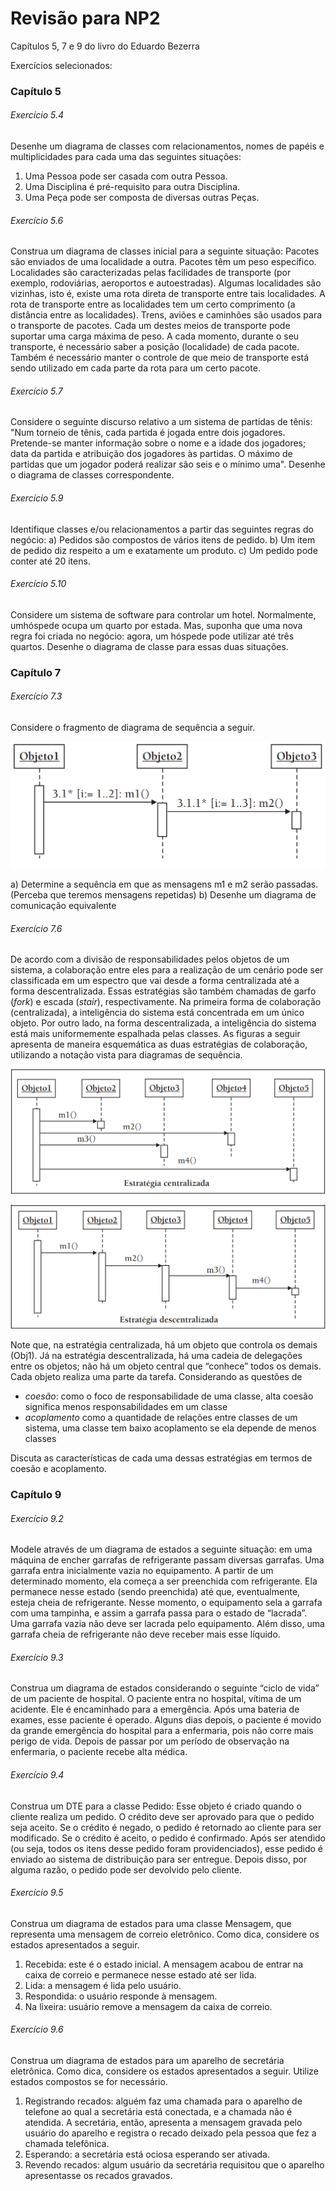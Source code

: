# Revisão para NP2

Capítulos 5, 7 e 9 do livro do Eduardo Bezerra

Exercícios selecionados:

### Capítulo 5

###### Exercício 5.4 
Desenhe um diagrama de classes com relacionamentos, nomes de papéis e multiplicidades para cada uma das seguintes situações:

1. Uma Pessoa pode ser casada com outra Pessoa.
1. Uma Disciplina é pré-requisito para outra Disciplina.
1. Uma Peça pode ser composta de diversas outras Peças.

###### Exercício 5.6 
Construa um diagrama de classes inicial para a seguinte situação: Pacotes são enviados de uma localidade a outra. 
Pacotes têm um peso específico. 
Localidades são caracterizadas pelas facilidades de transporte (por exemplo, rodoviárias, aeroportos e autoestradas). 
Algumas localidades são vizinhas, isto é, existe uma rota direta de transporte entre tais localidades. 
A rota de transporte entre as localidades tem um certo comprimento (a distância entre as localidades). 
Trens, aviões e caminhões são usados para o transporte de pacotes. 
Cada um destes meios de transporte pode suportar uma carga máxima de peso. 
A cada momento, durante o seu transporte, é necessário saber a posição (localidade) de cada pacote. 
Também é necessário manter o controle de que meio de transporte está sendo utilizado em cada parte da rota para um certo pacote.

###### Exercício 5.7 
Considere o seguinte discurso relativo a um sistema de partidas de tênis: 
"Num torneio de tênis, cada partida é jogada entre dois jogadores. 
Pretende-se manter informação sobre o nome e a idade dos jogadores; data da partida e atribuição dos jogadores às partidas. 
O máximo de partidas que um jogador poderá realizar são seis e o mínimo uma". 
Desenhe o diagrama de classes correspondente.

###### Exercício 5.9 
Identifique classes e/ou relacionamentos a partir das seguintes regras do negócio:
a) Pedidos são compostos de vários itens de pedido.
b) Um item de pedido diz respeito a um e exatamente um produto.
c) Um pedido pode conter até 20 itens.


###### Exercício 5.10 
Considere um sistema de software para controlar um hotel. Normalmente, umhóspede ocupa um quarto por estada. Mas, suponha que uma nova regra foi criada no negócio: agora, um hóspede pode utilizar até três quartos. Desenhe o diagrama de classe para essas duas situações.


### Capítulo 7

###### Exercício 7.3 
Considere o fragmento de diagrama de sequência a seguir. 

![alt text](image.png)

a) Determine a sequência em que as mensagens m1 e m2 serão passadas. (Perceba que teremos mensagens repetidas)
b) Desenhe um diagrama de comunicação equivalente


###### Exercício 7.6 

De acordo com a divisão de responsabilidades pelos objetos de um sistema, a colaboração entre eles para a realização de um cenário pode ser classificada em um espectro que vai desde a forma centralizada até a forma descentralizada.
Essas estratégias são também chamadas de garfo (*fork*) e escada (*stair*), respectivamente.
Na primeira forma de colaboração (centralizada),
a inteligência do sistema está concentrada em um único objeto. 
Por outro lado, na forma descentralizada, a inteligência do sistema está mais uniformemente espalhada pelas classes. 
As figuras a seguir apresenta de maneira esquemática as duas estratégias de colaboração, utilizando a notação vista para diagramas de sequência. 

![Estrategia Centralizada](image-1.png)

![Estrategia descentralizada](image-2.png)

Note que, na estratégia centralizada, há um objeto que
controla os demais (Obj1). 
Já na estratégia descentralizada, há uma cadeia de delegações entre os objetos; não há um objeto central que “conhece” todos os demais. 
Cada objeto realiza uma parte da tarefa. 
Considerando as questões de 
- *coesão*: como o foco de responsabilidade de uma classe, alta coesão significa menos responsabilidades em um classe
- *acoplamento* como a quantidade de relações entre classes de um sistema, uma classe tem baixo acoplamento se ela depende de menos classes

Discuta as características de cada uma dessas estratégias em termos de coesão e acoplamento.


### Capítulo 9

###### Exercício 9.2 
Modele através de um diagrama de estados a seguinte situação: 
em uma máquina de encher garrafas de refrigerante passam diversas garrafas. 
Uma garrafa entra inicialmente vazia no equipamento. 
A partir de um determinado momento, ela começa a ser preenchida com refrigerante. 
Ela permanece nesse estado (sendo preenchida) até que, eventualmente, esteja cheia de refrigerante. 
Nesse momento, o equipamento sela a garrafa com uma tampinha, e assim a garrafa passa para o estado de “lacrada”. 
Uma garrafa vazia não deve ser lacrada pelo equipamento. 
Além disso, uma garrafa cheia de refrigerante não deve receber mais esse líquido.



###### Exercício 9.3 

Construa um diagrama de estados considerando o seguinte “ciclo de vida” de um paciente de hospital. 
O paciente entra no hospital, vítima de um acidente. 
Ele é encaminhado para a emergência. 
Após uma bateria de exames, esse paciente é operado. 
Alguns dias depois, o paciente é movido da grande emergência do hospital para a enfermaria, pois não corre mais perigo de vida. 
Depois de passar por um período de observação na enfermaria, o paciente recebe alta médica.

###### Exercício 9.4 
Construa um DTE para a classe Pedido:
Esse objeto é criado quando o cliente realiza um pedido. 
O crédito deve ser aprovado para que o pedido seja aceito. 
Se o crédito é negado, o pedido é retornado ao cliente para ser modificado. 
Se o crédito é aceito, o pedido é confirmado. 
Após ser atendido (ou seja, todos os itens desse pedido foram providenciados), esse pedido é enviado ao sistema de distribuição para ser entregue. 
Depois disso, por alguma razão, o pedido pode ser devolvido pelo cliente. 


###### Exercício 9.5 

Construa um diagrama de estados para uma classe Mensagem, que representa uma mensagem de correio eletrônico. 
Como dica, considere os estados apresentados a seguir.

1. Recebida: este é o estado inicial. A mensagem acabou de entrar na caixa de correio e permanece nesse estado até ser lida.
1. Lida: a mensagem é lida pelo usuário.
1. Respondida: o usuário responde à mensagem.
1. Na lixeira: usuário remove a mensagem da caixa de correio.


###### Exercício 9.6
Construa um diagrama de estados para um aparelho de secretária eletrônica. 
Como dica, considere os estados apresentados a seguir. 
Utilize estados compostos se for necessário.
1. Registrando recados: alguém faz uma chamada para o aparelho de telefone ao qual a secretária está conectada, e a chamada não é atendida. 
A secretária, então, apresenta a mensagem gravada pelo usuário do aparelho e registra o recado deixado pela pessoa que fez a chamada telefônica.
1. Esperando: a secretária está ociosa esperando ser ativada.
1. Revendo recados: algum usuário da secretária requisitou que o aparelho apresentasse os recados gravados. 
